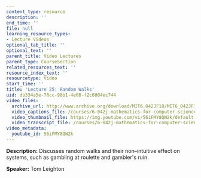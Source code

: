 ```yaml
---
content_type: resource
description: ''
end_time: ''
file: null
learning_resource_types:
- Lecture Videos
optional_tab_title: ''
optional_text: ''
parent_title: Video Lectures
parent_type: CourseSection
related_resources_text: ''
resource_index_text: ''
resourcetype: Video
start_time: ''
title: 'Lecture 25: Random Walks'
uid: db334a5e-76cc-98b1-4e66-f2c6004ec744
video_files:
  archive_url: http://www.archive.org/download/MIT6.042JF10/MIT6_042JF10_lec25_300k.mp4
  video_captions_file: /courses/6-042j-mathematics-for-computer-science-fall-2010/653218bb9ce55213b7cd3f91cfdf6b1c_56iFMY8QW2k.vtt
  video_thumbnail_file: https://img.youtube.com/vi/56iFMY8QW2k/default.jpg
  video_transcript_file: /courses/6-042j-mathematics-for-computer-science-fall-2010/1d5106863bee19ab21a7ac49503d3403_56iFMY8QW2k.pdf
video_metadata:
  youtube_id: 56iFMY8QW2k
---
```


**Description:** Discusses random walks and their non–intuitive effect on systems, such as gambling at roulette and gambler's ruin.

**Speaker:** Tom Leighton